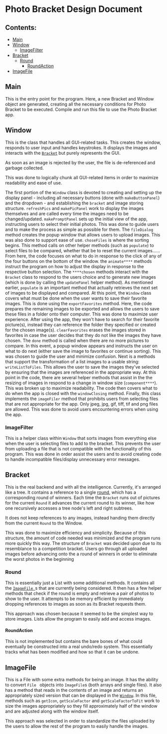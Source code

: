 # Photo Bracket Design Document

## Contents:
* [Main](#main)
* [Window](#window)
    * [ImageFilter](#imagefilter)
* [Bracket](#bracket)
    * [Round](#round)
        * [RoundAction](#roundaction)
* [ImageFile](#imagefile)

## Main
This is the entry point for the program. Here, a new Bracket and Window object are
generated, creating all the necessary conditions for Photo Bracket to be executed. Compile and run
this file to use the Photo Bracket app.

## Window
This is the class that handles all GUI-related tasks. This creates the window, responds to user
input and handles keystrokes. It displays the images and interacts with the [`Bracket`](#bracket)
but purely represents the GUI.

As soon as an image is rejected by the user, the file is de-referenced and garbage collected.

This was done to logically chunk all GUI-related items in order to maximize readability and ease
of use.

The first portion of the `Window` class is devoted to creating and setting up the display panel -
including all necessary buttons (done with `makeButtonPanel`) and the dropdown - and establishing
the `bracket` and image storing
structure. `refreshPics` and `makePicPanel` work to display the images themselves and are called
every time the images need to be changed/updated. `makePromptPanel` sets up the initial view of the
app, instructing users to select their initial photos. This was done to guide users and to make
the process as simple as possible for them. The `fileDialog` method creates the popup window that
allows users to upload images. This was also done to support ease of use. `choseFiles` is where the
sorting begins. This method calls on other helper methods (such as `populate`) to select files to
be compared, whether that be to reset the current images...... From here, the code focuses on what
to do in response to the click of any of the four buttons on the bottom of the window. the
`animate****` methods instruct the program on how to adjust the display in response to the
respective button selection. The `****chosen` methods interact with the `Bracket` class to respond
to the users choice and to generate new images (which is done by calling the `updatePanel` helper
method). As mentioned earlier, `populate` is an important method that actually retrieves the next
set of images to be displayed and compared. At this point, the `Window` class covers what must be
done when the user wants to save their favorite images. This is done using the `exportFavorites`
method. Here, the code prepares the remaining images to be exported and allows the users to save
these files in a folder onto their computer. This was done to maximize user experience. After using
the app, they won't have to search for their favorite picture(s), instead they can reference the
folder they specified or created for the chosen image(s). `clearFavorites` erases the images stored
in favorites in case the user decides that they do not like the images they have chosen. The `done`
method is called when there are no more pictures to compare. In this event, a popup window appears
and instructs the user on what to do next (either save the image to favorites or continue sorting).
This was chosen to guide the user and minimize confusion. Next is a methods that support the
transformation of a list images to a usable string: `writeListToFiles`. This allows the user to
save the images they've selected by ensuring that the images are referenced in the appropriate way.
At this point in the code, there are several helper methods that assist in the the resizing of
images in respond to a change in window size (`component****`). This was broken up to maximize
readability. The code then covers what to do when the app is closed with the `windowClosing`
method. Finally, this class implements the `imageFiler` method that prohibits users from selecting
files that are not appropriate for the app. Only jpeg, jpg, gif, tiff, tif and png files are
allowed. This was done to avoid users encountering errors when using the app.

### ImageFilter
This is a helper class within `Window` that sorts images from everything else when the user is
selecting files to add to the bracket. This prevents the user from uploading a file that is not
compatible with the functionality of this program. This was done in order assist the users and
to avoid creating code to handle incompatible files/display unnecessary error messages.

## Bracket
This is the real backend and with all the intelligence. Currently, it's
arranged like a tree. It contains a reference to a single [round](#round), which has a
corresponding round of winners. Each time the `Bracket` runs out of pictures for the current
`Round` it advances the current round to its winner, like how one recursively accesses a tree
node's left and right subtrees.

It does not keep references to any images, instead handing them directly from the current
`Round` to the Window.

This was done to maximize efficiency and simplicity. Because of this structure, the amount of
code needed was minimized and the program runs more quickly this way. The structure of `Bracket`
was decided upon due to its resemblance to a competition bracket. Users go through all uploaded
images before advancing onto the a round of winners in order to eliminate the worst photos in the beginning

### Round
This is essentially just a List with some additional methods. It contains all the [`ImageFile
`](#imagefile)s that
are currently being considered. It then has a few helper methods that check if the round is
empty and retrieve a pair of photos to show to the user. It attempts to be memory efficient by
immediately dropping references to images as soon as its Bracket requests them.

This approach was chosen because it seemed to be the simplest way to store images. Lists allow
the program to easily add and access images.

#### RoundAction
This is not implemented but contains the bare bones of what could eventually be constructed into
a real undo/redo system. This essentially tracks what has been modified and how so that it can
be undone.

## ImageFile
This is a File with some extra methods for being an image. It has the ability to convert `File
` objects into `ImageFile`s (both arrays and single files). It also has a method that reads in the
contents of an image and returns an appropriately sized version that can be displayed in the
[`Window`](#window). In this file, methods such as `getIcon`, `getScaleFactor` and
`getScaleFactorToFit` work to size the images appropriately so they fill approximately half of the
window and are adjusted along with the window itself.

This approach was selected in order to standardize the files uploaded by the users to allow the
rest of the program to easily handle the images.
